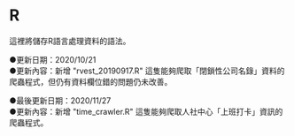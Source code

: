 # R

這裡將儲存R語言處理資料的語法。

●更新日期：2020/10/21  
●更新內容：新增 "rvest_20190917.R" 這隻能夠爬取「閉鎖性公司名錄」資料的爬蟲程式，但仍有資料欄位錯的問題仍未改善。

●最後更新日期：2020/11/27  
●更新內容：新增 "time_crawler.R" 這隻能夠爬取人社中心「上班打卡」資訊的爬蟲程式。
